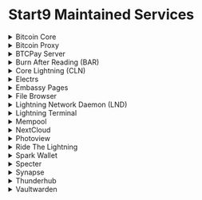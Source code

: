 # Start9 Maintained Services 


</details><details> <summary>Bitcoin Core</summary>
  
<sup>[repo]: [bitcoind-wrapper](https://github.com/Start9Labs/bitcoind-wrapper)</sup>  
<sup>[service owner]: [Aiden](https://github.com/dr-bonez)</sup>  
<sup>[category]: Bitcoin</sup>


</details><details> <summary>Bitcoin Proxy</summary>

<sup>[repo]: [btc-rpc-proxy-wrapper](https://github.com/Start9Labs/btc-rpc-proxy-wrapper)</sup>  
<sup>[service owner]: [Aiden](https://github.com/dr-bonez)</sup>  
<sup>[category]: Bitcoin</sup>


</details><details> <summary>BTCPay Server</summary>

<sup>[repo]: [btcpayserver-wrapper](https://github.com/Start9Labs/btcpayserver-wrapper)</sup>  
<sup>[service owner]: [Lucy](https://github.com/elvece)</sup>  
<sup>[category]: Bitcoin</sup>

 
</details><details> <summary>Burn After Reading (BAR)</summary>

<sup>[repo]: [burn-after-reading](https://github.com/Start9Labs/burn-after-reading)</sup>  
<sup>[service owner]: [Aiden McClelland](https://github.com/dr-bonez)</sup>  
<sup>[category]: Data</sup>


</details><details> <summary>Core Lightning (CLN)</summary>

<sup>[repo]: [c-lightning-wrapper](https://github.com/Start9Labs/c-lightning-wrapper)</sup>  
<sup>[service owner]: [chrisguida](https://github.com/chrisguida) </sup>  
<sup>[category]: Lightning</sup>


</details><details> <summary>Electrs</summary>

<sup>[repo]: [electrs-wrapper](https://github.com/Start9Labs/electrs-wrapper)</sup>  
<sup>[service owner]: [Chris](https://github.com/chrisguida) </sup>  
<sup>[category]: Bitcoin</sup>


</details><details> <summary>Embassy Pages</summary>

<sup>[repo]: [embassy-pages-wrapper](https://github.com/Start9Labs/embassy-pages-wrapper)</sup>  
<sup>[service owner]: [Lucy](https://github.com/elvece)</sup>  
<sup>[category]: Data</sup>


</details><details> <summary>File Browser</summary>

<sup>[repo]: [filebrowser-wrapper](https://github.com/Start9Labs/filebrowser-wrapper)</sup>  
<sup>[service owner]: [Blu-J](https://github.com/Blu-J)</sup>  
<sup>[category]: Data</sup>


</details><details> <summary>Lightning Network Daemon (LND)</summary>

<sup>[repo]: [lnd-wrapper](https://github.com/Start9Labs/lnd-wrapper)</sup>  
<sup>[service owner]: [Dread](https://github.com/cryptodread)</sup>  
<sup>[category]: Lightning</sup>

  
</details><details> <summary>Lightning Terminal</summary>

<sup>[repo]: [lightning-terminal-wrapper](https://github.com/Start9Labs/lightning-terminal-wrapper)</sup>  
<sup>[service owner]: [Dread](https://github.com/cryptodread)</sup>  
<sup>[category]: Lightning</sup>

  
</details><details> <summary>Mempool</summary>

<sup>[repo]: [mempool-wrapper](https://github.com/Start9Labs/mempool-wrapper)</sup>  
<sup>[service owner]: [Dread](https://github.com/cryptodread)</sup>  
<sup>[category]: Bitcoin</sup>


</details><details> <summary>NextCloud</summary>

<sup>[repo]: [nextcloud-wrapper](https://github.com/Start9Labs/nextcloud-wrapper)</sup>  
<sup>[service owner]: [David](https://github.com/kn0wmad)</sup>  
<sup>[category]: Data</sup>


</details><details> <summary>Photoview</summary>

<sup>[repo]: [photoview-wrapper](https://github.com/Start9Labs/photoview-wrapper)</sup>  
<sup>[service owner]: [David](https://github.com/kn0wmad)</sup>  
<sup>[category]: Data</sup>


</details><details> <summary>Ride The Lightning</summary>

<sup>[repo]: [ride-the-lightning-wrapper](https://github.com/Start9Labs/ride-the-lightning-wrapper)</sup>  
<sup>[service owner]: [chrisguida](https://github.com/chrisguida) </sup>  
<sup>[category]: Lightning</sup>


</details><details> <summary>Spark Wallet</summary>

<sup>[repo]: [spark-wallet-wrapper](https://github.com/Start9Labs/spark-wallet-wrapper)</sup>  
<sup>[service owner]: [George](https://github.com/gStart9)</sup>  
<sup>[category]: Lightning</sup>


</details><details> <summary>Specter</summary>

<sup>[repo]: [specter-wrapper](https://github.com/Start9Labs/specter-wrapper)</sup>  
<sup>[service owner]: [BitcoinMechanic](https://github.com/BitcoinMechanic)</sup>  
<sup>[category]: Bitcoin</sup>


</details><details> <summary>Synapse</summary>

<sup>[repo]: [synapse-wrapper](https://github.com/Start9Labs/synapse-wrapper)</sup>  
<sup>[service owner]: [Aiden McClelland](https://github.com/dr-bonez)</sup>  
<sup>[category]: Data</sup>

  
</details><details> <summary>Thunderhub</summary>

<sup>[repo]: [thunderhub-wrapper](https://github.com/Start9Labs/thunderhub-wrapper)</sup>  
<sup>[service owner]: [Dread](https://github.com/cryptodread)</sup>  
<sup>[category]: Lightning</sup>

 
</details><details> <summary>Vaultwarden</summary>

<sup>[repo]: [vaultwarden-wrapper](https://github.com/Start9Labs/vaultwarden-wrapper)</sup>  
<sup>[service owner]: [Blu-J](https://github.com/Blu-J)</sup>  
<sup>[category]: Data</sup>
